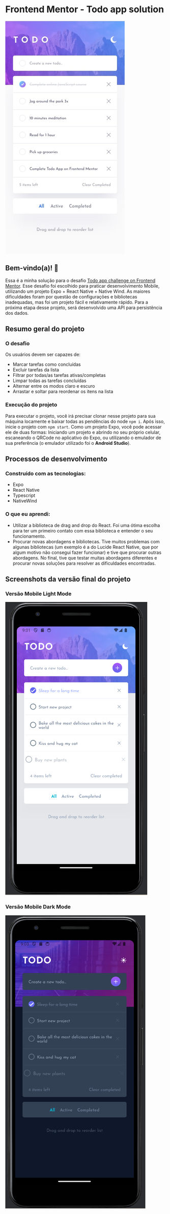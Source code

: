 # Frontend Mentor - Todo app solution

![Design preview for the coding challenge](./src/design/mobile-design-light.jpg)

## Bem-vindo(a)! 👋

Essa é a minha solução para o desafio [Todo app challenge on Frontend Mentor](https://www.frontendmentor.io/challenges/todo-app-Su1_KokOW). Esse desafio foi escolhido para praticar desenvolvimento Mobile, utilizando um projeto Expo + React Native + Native Wind. As maiores dificuldades foram por questão de configurações e bibliotecas inadequadas, mas foi um projeto fácil e relativamente rápido. Para a próxima etapa desse projeto, será desenvolvido uma API para persistência dos dados.

## Resumo geral do projeto

### O desafio

Os usuários devem ser capazes de:

- Marcar tarefas como concluídas
- Excluir tarefas da lista
- Filtrar por todas/as tarefas ativas/completas
- Limpar todas as tarefas concluídas
- Alternar entre os modos claro e escuro
- Arrastar e soltar para reordenar os itens na lista

### Execução do projeto

Para executar o projeto, você irá precisar clonar nesse projeto para sua máquina locamente e baixar todas as pendências do node `npm i`. Após isso, inicie o projeto com `npm start`.
Como um projeto Expo, você pode acessar ele de duas formas: Iniciando um projeto e abrindo no seu próprio celular, escaneando o QRCode no aplicativo do Expo, ou utilizando o emulador de sua preferência (o emulador utilizado foi o **Android Studio**).

## Processos de desenvolvimento

### Construído com as tecnologias:

- Expo
- React Native
- Typescript
- NativeWind

### O que eu aprendi:

- Utilizar a biblioteca de drag and drop do React. Foi uma ótima escolha para ter um primeiro contato com essa biblioteca e entender o seu funcionamento.
- Procurar novas abordagens e bibliotecas. Tive muitos problemas com algunas bibliotecas (um exemplo é a do Lucide React Native, que por algum motivo não consegui fazer funcionar) e tive que procurar outras abordagens. No final, tive que testar muitas abordagens diferentes e procurar novas soluções para resolver as dificuldades encontradas.

## Screenshots da versão final do projeto

### Versão Mobile Light Mode

![](./src/design/solution-mobile-light.png)

### Versão Mobile Dark Mode

![](./src/design/solution-mobile-dark.png)
